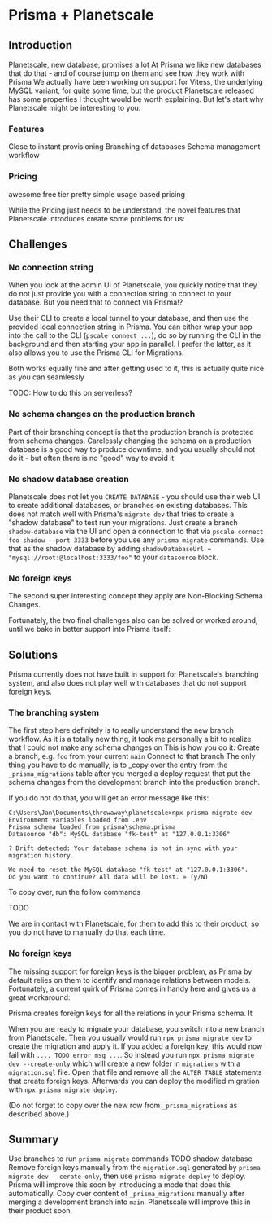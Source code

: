 # Prisma + Planetscale

## Introduction

Planetscale, new database, promises a lot
At Prisma we like new databases that do that - and of course jump on them and see how they work with Prisma
We actually have been working on support for Vitess, the underlying MySQL variant, for quite some time, but the product Planetscale released has some properties I thought would be worth explaining.
But let's start why Planetscale might be interesting to you:

### Features

Close to instant provisioning
Branching of databases
Schema management workflow

### Pricing

awesome free tier
pretty simple usage based pricing

While the Pricing just needs to be understand, the novel features that Planetscale introduces create some problems for us:

## Challenges

### No connection string

When you look at the admin UI of Planetscale, you quickly notice that they do not just provide you with a connection string to connect to your database. But you need that to connect via Prisma!?

Use their CLI to create a local tunnel to your database, and then use the provided local connection string in Prisma. You can either  wrap your app into the call to the CLI (`pscale connect ...`), do so by running the CLI in the background and then starting your app in parallel. I prefer the latter, as it also allows you to use the Prisma CLI for Migrations.

Both works equally fine and after getting used to it, this is actually quite nice as you can seamlessly

TODO: How to do this on serverless?

### No schema changes on the production branch

Part of their branching concept is that the production branch is protected from schema changes. Carelessly changing the schema on a production database is a good way to produce downtime, and you usually should not do it - but often there is no "good" way to avoid it.

### No shadow database creation
Planetscale does not let you `CREATE DATABASE` - you should use their web UI to create additional databases, or branches on existing databases. This does not match well with Prisma's `migrate dev` that tries to create a "shadow database" to test run your migrations. 
Just create a branch `shadow-database` via the UI and open a connection to that via `pscale connect foo shadow --port 3333` before you use any `prisma migrate` commands. Use that as the shadow database by adding `shadowDatabaseUrl = "mysql://root:@localhost:3333/foo"` to your `datasource` block. 

### No foreign keys
The second super interesting concept they apply are Non-Blocking Schema Changes. 

Fortunately, the two final challenges also can be solved or worked around, until we bake in better support into Prisma itself:

## Solutions

Prisma currently does not have built in support for Planetscale's branching system, and also does not play well with databases that do not support foreign keys.

### The branching system
The first step here definitely is to really understand the new branch workflow. As it is a totally new thing, it took me personally a bit to realize that I could not make any schema changes on 
This is how you do it:
Create a branch, e.g. `foo` from your current `main`
Connect to that branch
The only thing you have to do manually, is to _copy over the entry from the `_prisma_migrations` table after you merged a deploy request that put the schema changes from the development branch into the production branch. 

If you do not do that, you will get an error message like this:
```
C:\Users\Jan\Documents\throwaway\planetscale>npx prisma migrate dev
Environment variables loaded from .env
Prisma schema loaded from prisma\schema.prisma
Datasource "db": MySQL database "fk-test" at "127.0.0.1:3306"

? Drift detected: Your database schema is not in sync with your migration history.      

We need to reset the MySQL database "fk-test" at "127.0.0.1:3306".
Do you want to continue? All data will be lost. » (y/N)
```
To copy over, run the follow commands

TODO

We are in contact with Planetscale, for them to add this to their product, so you do not have to manually do that each time.

### No foreign keys

The missing support for foreign keys is the bigger problem, as Prisma by default relies on them to identify and manage relations between models. Fortunately, a current quirk of Prisma comes in handy here and gives us a great workaround:

Prisma creates foreign keys for all the relations in your Prisma schema. It 

When you are ready to migrate your database, you switch into a new branch from Planetscale. Then you usually would run `npx prisma migrate dev` to create the migration and apply it. If you added a foreign key, this would now fail with `.... TODO error msg ...`. So instead you run `npx prisma migrate dev --create-only` which will create a new folder in `migrations` with a `migration.sql` file. Open that file and remove all the `ALTER TABLE` statements that create foreign keys. Afterwards you can deploy the modified migration with `npx prisma migrate deploy`.

(Do not forget to copy over the new row from `_prisma_migrations` as described above.)



## Summary
Use branches to run `prisma migrate` commands
TODO shadow database
Remove foreign keys manually from the `migration.sql` generated by `prisma migrate dev --cerate-only`, then use `prisma migrate deploy` to deploy. Prisma will improve this soon by introducing a mode that does this automatically.
Copy over content of `_prisma_migrations` manually after merging a development branch into `main`. Planetscale will improve this in their product soon.


